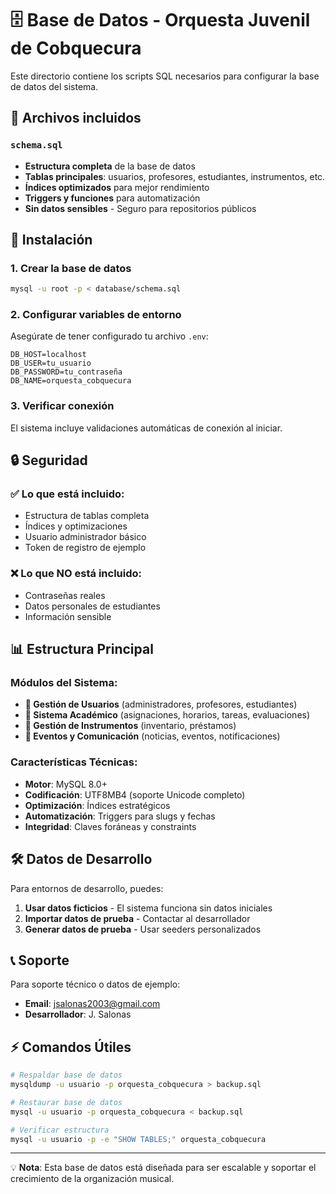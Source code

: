 # 🗄️ Base de Datos - Orquesta Juvenil de Cobquecura

Este directorio contiene los scripts SQL necesarios para configurar la base de datos del sistema.

## 📁 Archivos incluidos

### `schema.sql`
- **Estructura completa** de la base de datos
- **Tablas principales**: usuarios, profesores, estudiantes, instrumentos, etc.
- **Índices optimizados** para mejor rendimiento
- **Triggers y funciones** para automatización
- **Sin datos sensibles** - Seguro para repositorios públicos

## 🚀 Instalación

### 1. Crear la base de datos
```bash
mysql -u root -p < database/schema.sql
```

### 2. Configurar variables de entorno
Asegúrate de tener configurado tu archivo `.env`:
```env
DB_HOST=localhost
DB_USER=tu_usuario
DB_PASSWORD=tu_contraseña
DB_NAME=orquesta_cobquecura
```

### 3. Verificar conexión
El sistema incluye validaciones automáticas de conexión al iniciar.

## 🔒 Seguridad

### ✅ Lo que está incluido:
- Estructura de tablas completa
- Índices y optimizaciones
- Usuario administrador básico
- Token de registro de ejemplo

### ❌ Lo que NO está incluido:
- Contraseñas reales
- Datos personales de estudiantes
- Información sensible

## 📊 Estructura Principal

### Módulos del Sistema:
- **👥 Gestión de Usuarios** (administradores, profesores, estudiantes)
- **🎵 Sistema Académico** (asignaciones, horarios, tareas, evaluaciones)
- **🎻 Gestión de Instrumentos** (inventario, préstamos)
- **📅 Eventos y Comunicación** (noticias, eventos, notificaciones)

### Características Técnicas:
- **Motor**: MySQL 8.0+
- **Codificación**: UTF8MB4 (soporte Unicode completo)
- **Optimización**: Índices estratégicos
- **Automatización**: Triggers para slugs y fechas
- **Integridad**: Claves foráneas y constraints

## 🛠️ Datos de Desarrollo

Para entornos de desarrollo, puedes:

1. **Usar datos ficticios** - El sistema funciona sin datos iniciales
2. **Importar datos de prueba** - Contactar al desarrollador
3. **Generar datos de prueba** - Usar seeders personalizados

## 📞 Soporte

Para soporte técnico o datos de ejemplo:
- **Email**: jsalonas2003@gmail.com
- **Desarrollador**: J. Salonas

## ⚡ Comandos Útiles

```bash
# Respaldar base de datos
mysqldump -u usuario -p orquesta_cobquecura > backup.sql

# Restaurar base de datos
mysql -u usuario -p orquesta_cobquecura < backup.sql

# Verificar estructura
mysql -u usuario -p -e "SHOW TABLES;" orquesta_cobquecura
```

---

💡 **Nota**: Esta base de datos está diseñada para ser escalable y soportar el crecimiento de la organización musical.
